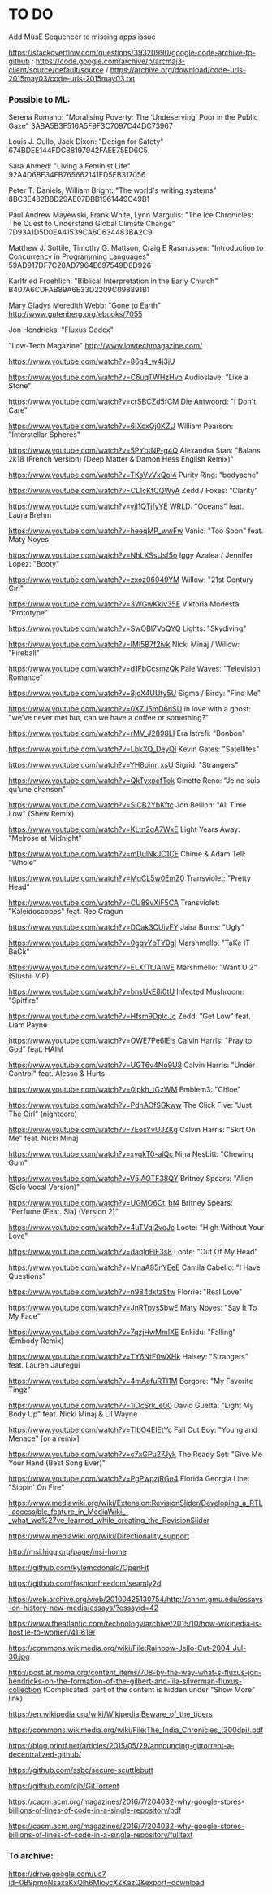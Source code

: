 # TO DO

Add MusE Sequencer to missing apps issue

https://stackoverflow.com/questions/39320990/google-code-archive-to-github : https://code.google.com/archive/p/arcmaj3-client/source/default/source / https://archive.org/download/code-urls-2015may03/code-urls-2015may03.txt

### Possible to ML:

Serena Romano: "Moralising Poverty: The ‘Undeserving’ Poor in the Public Gaze" 3ABA5B3F516A5F9F3C7097C44DC73967

Louis J. Gullo, Jack Dixon: "Design for Safety" 674BDEE144FDC38197942FAEE75ED6C5

Sara Ahmed: "Living a Feminist Life" 92A4D6BF34FB765662141ED5EB317056

Peter T. Daniels, William Bright: "The world's writing systems" 8BC3E482B8D29AE07DBB1961449C49B1

Paul Andrew Mayewski, Frank White, Lynn Margulis: "The Ice Chronicles: The Quest to Understand Global Climate Change" 7D93A1D5D0EA41539CA6C634483BA2C9

Matthew J. Sottile, Timothy G. Mattson, Craig E Rasmussen: "Introduction to Concurrency in Programming Languages" 59AD917DF7C28AD7964E697549D8D926

Karlfried Froehlich: "Biblical Interpretation in the Early Church" B407A6CDFAB89A6E33D2209C098891B1

Mary Gladys Meredith Webb: "Gone to Earth" http://www.gutenberg.org/ebooks/7055

Jon Hendricks: "Fluxus Codex"

"Low-Tech Magazine" http://www.lowtechmagazine.com/

https://www.youtube.com/watch?v=86g4_w4j3jU

https://www.youtube.com/watch?v=C6uqTWHzHvo Audioslave: "Like a Stone"

https://www.youtube.com/watch?v=crSBCZd5fCM Die Antwoord: "I Don't Care"

https://www.youtube.com/watch?v=6IXcxQj0KZU William Pearson: "Interstellar Spheres"

https://www.youtube.com/watch?v=5PYbtNP-g4Q Alexandra Stan: "Balans 2k18 (French Version) (Deep Matter & Damon Hess English Remix)"

https://www.youtube.com/watch?v=TKsVvVxQoi4 Purity Ring: "bodyache"

https://www.youtube.com/watch?v=CL1cKfCQWyA Zedd / Foxes: "Clarity"

https://www.youtube.com/watch?v=vjI1QTjfyYE WRLD: "Oceans" feat. Laura Brehm

https://www.youtube.com/watch?v=heeqMP_wwFw Vanic: "Too Soon" feat. Maty Noyes

https://www.youtube.com/watch?v=NhLXSsUsf5o Iggy Azalea / Jennifer Lopez: "Booty"

https://www.youtube.com/watch?v=zxoz06049YM Willow: "21st Century Girl"

https://www.youtube.com/watch?v=3WGwKkiv35E Viktoria Modesta: "Prototype"

https://www.youtube.com/watch?v=SwOBl7VoQYQ Lights: "Skydiving"

https://www.youtube.com/watch?v=IMl5B7f2ivk Nicki Minaj / Willow: "Fireball"

https://www.youtube.com/watch?v=d1FbCcsmzQk Pale Waves: "Television Romance"

https://www.youtube.com/watch?v=8joX4UUty5U Sigma / Birdy: "Find Me"

https://www.youtube.com/watch?v=0XZJ5mD6nSU in love with a ghost: "we've never met but, can we have a coffee or something?"

https://www.youtube.com/watch?v=rMV_J2898LI Era Istrefi: "Bonbon"

https://www.youtube.com/watch?v=LbkXQ_DeyQI Kevin Gates: "Satellites"

https://www.youtube.com/watch?v=YH8pinr_xsU Sigrid: "Strangers"

https://www.youtube.com/watch?v=QkTyxpcfTok Ginette Reno: "Je ne suis qu'une chanson"

https://www.youtube.com/watch?v=SiCB2YbKftc Jon Bellion: "All Time Low" (Shew Remix)

https://www.youtube.com/watch?v=KLtn2qA7WxE Light Years Away: "Melrose at Midnight"

https://www.youtube.com/watch?v=mDulNkJC1CE Chime & Adam Tell: "Whole"

https://www.youtube.com/watch?v=MqCL5w0EmZ0 Transviolet: "Pretty Head"

https://www.youtube.com/watch?v=CU89vXiF5CA Transviolet: "Kaleidoscopes" feat. Reo Cragun

https://www.youtube.com/watch?v=DCak3CUiyFY Jaira Burns: "Ugly"

https://www.youtube.com/watch?v=0gqvYbTY0gI Marshmello: "TaKe IT BaCk"

https://www.youtube.com/watch?v=ELXfTtJAIWE Marshmello: "Want U 2" (Slushii VIP)

https://www.youtube.com/watch?v=bnsUkE8i0tU Infected Mushroom: "Spitfire"

https://www.youtube.com/watch?v=Hfsm9DplcJc Zedd: "Get Low" feat. Liam Payne

https://www.youtube.com/watch?v=OWE7Pe6lEis Calvin Harris: "Pray to God" feat. HAIM

https://www.youtube.com/watch?v=UGT6v4No9U8 Calvin Harris: "Under Control" feat. Alesso & Hurts

https://www.youtube.com/watch?v=0lpkh_tGzWM Emblem3: "Chloe"

https://www.youtube.com/watch?v=PdnAOfSGkww The Click Five: "Just The Girl" (nightcore)

https://www.youtube.com/watch?v=7EosYvUJZKg Calvin Harris: "Skrt On Me" feat. Nicki Minaj

https://www.youtube.com/watch?v=xygkT0-alQc Nina Nesbitt: "Chewing Gum"

https://www.youtube.com/watch?v=V5iAOTF38QY Britney Spears: "Alien (Solo Vocal Version)"

https://www.youtube.com/watch?v=UGMO6Ct_bf4 Britney Spears: "Perfume (Feat. Sia) (Version 2)"

https://www.youtube.com/watch?v=4uTVqj2voJc Loote: "High Without Your Love"

https://www.youtube.com/watch?v=daqlqFiF3s8 Loote: "Out Of My Head"

https://www.youtube.com/watch?v=MnaA85nYEeE Camila Cabello: "I Have Questions"

https://www.youtube.com/watch?v=n984dxtzStw Florrie: "Real Love"

https://www.youtube.com/watch?v=JnRTpysSbwE Maty Noyes: "Say It To My Face"

https://www.youtube.com/watch?v=7qzjHwMmIXE Enkidu: "Falling" (Embody Remix)

https://www.youtube.com/watch?v=TY6NtF0wXHk Halsey: "Strangers" feat. Lauren Jauregui

https://www.youtube.com/watch?v=4mAefuRTI1M Borgore: "My Favorite Tingz"

https://www.youtube.com/watch?v=1iDcSrk_e00 David Guetta: "Light My Body Up" feat. Nicki Minaj & Lil Wayne

https://www.youtube.com/watch?v=TIbO4EIEtYc Fall Out Boy: "Young and Menace" [or a remix]

https://www.youtube.com/watch?v=c7xGPu27Jyk The Ready Set: "Give Me Your Hand (Best Song Ever)"

https://www.youtube.com/watch?v=PgPwpzjRGe4 Florida Georgia Line: "Sippin' On Fire"

https://www.mediawiki.org/wiki/Extension:RevisionSlider/Developing_a_RTL-accessible_feature_in_MediaWiki_-_what_we%27ve_learned_while_creating_the_RevisionSlider

https://www.mediawiki.org/wiki/Directionality_support

http://msi.higg.org/page/msi-home

https://github.com/kylemcdonald/OpenFit

https://github.com/fashionfreedom/seamly2d

https://web.archive.org/web/20100425130754/http://chnm.gmu.edu/essays-on-history-new-media/essays/?essayid=42

https://www.theatlantic.com/technology/archive/2015/10/how-wikipedia-is-hostile-to-women/411619/

https://commons.wikimedia.org/wiki/File:Rainbow-Jello-Cut-2004-Jul-30.jpg

http://post.at.moma.org/content_items/708-by-the-way-what-s-fluxus-jon-hendricks-on-the-formation-of-the-gilbert-and-lila-silverman-fluxus-collection (Complicated: part of the content is hidden under "Show More" link)

https://en.wikipedia.org/wiki/Wikipedia:Beware_of_the_tigers

https://commons.wikimedia.org/wiki/File:The_India_Chronicles_(300dpi).pdf

https://blog.printf.net/articles/2015/05/29/announcing-gittorrent-a-decentralized-github/

https://github.com/ssbc/secure-scuttlebutt

https://github.com/cjb/GitTorrent

https://cacm.acm.org/magazines/2016/7/204032-why-google-stores-billions-of-lines-of-code-in-a-single-repository/pdf

https://cacm.acm.org/magazines/2016/7/204032-why-google-stores-billions-of-lines-of-code-in-a-single-repository/fulltext

### To archive:

https://drive.google.com/uc?id=0B9pmoNsaxaKxQlh6MloycXZKazQ&export=download
